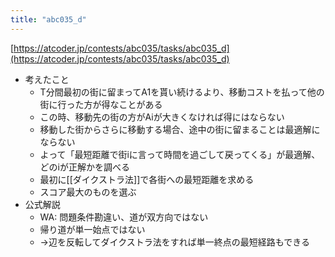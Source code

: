 ```yaml
---
title: "abc035_d"
---
```


[https://atcoder.jp/contests/abc035/tasks/abc035_d](https://atcoder.jp/contests/abc035/tasks/abc035_d)
- 考えたこと
    - T分間最初の街に留まってA1を貰い続けるより、移動コストを払って他の街に行った方が得なことがある
    - この時、移動先の街の方がAiが大きくなければ得にはならない
    - 移動した街からさらに移動する場合、途中の街に留まることは最適解にならない
    - よって「最短距離で街iに言って時間を過ごして戻ってくる」が最適解、どのiが正解かを調べる
    - 最初に[[ダイクストラ法]]で各街への最短距離を求める
    - スコア最大のものを選ぶ
- 公式解説
    - WA: 問題条件勘違い、道が双方向ではない
    - 帰り道が単一始点ではない
    - →辺を反転してダイクストラ法をすれば単一終点の最短経路もできる

